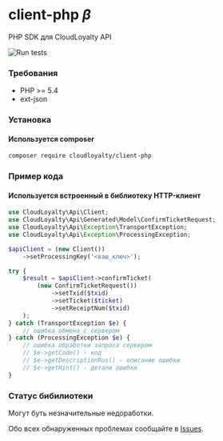 # client-php _β_
PHP SDK для CloudLoyalty API

![Run tests](https://github.com/cloudloyalty/client-php/workflows/Run%20tests/badge.svg)

### Требования
- PHP >= 5.4
- ext-json

### Установка
#### Используется composer
```bash
composer require cloudloyalty/client-php
```

### Пример кода
#### Используется встроенный в библиотеку HTTP-клиент
```php
use CloudLoyalty\Api\Client;
use CloudLoyalty\Api\Generated\Model\ConfirmTicketRequest;
use CloudLoyalty\Api\Exception\TransportException;
use CloudLoyalty\Api\Exception\ProcessingException;

$apiClient = (new Client())
    ->setProcessingKey('<ваш_ключ>');

try {
    $result = $apiClient->confirmTicket(
        (new ConfirmTicketRequest())
            ->setTxid($txid)
            ->setTicket($ticket)
            ->setReceiptNum($txid)
    );
} catch (TransportException $e) {
    // ошибка обмена с сервером
} catch (ProcessingException $e) {
    // ошибка обработки запроса сервером
    // $e->getCode() - код
    // $e->getDescriptionRus() - описание ошибки
    // $e->getHint() - детали ошибки
}
```

### Статус бибилиотеки
Могут буть незначительные недоработки.

Обо всех обнаруженных проблемах сообщайте в [Issues](https://github.com/cloudloyalty/client-php/issues).
